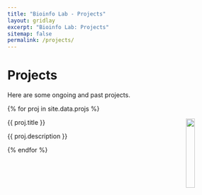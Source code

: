 ```yaml
---
title: "Bioinfo Lab - Projects"
layout: gridlay
excerpt: "Bioinfo Lab: Projects"
sitemap: false
permalink: /projects/
---
```


# Projects

Here are some ongoing and past projects.

{% for proj in site.data.projs %}

<div class="row">

<div class="clearfix well proj-item-container">
  <img src="{{ site.url }}{{ site.baseurl }}/images/pubpic/{{ proj.image }}" class="img-responsive" width="20%" style="float: right; margin-left: 2em;" />
    <pubtit>{{ proj.title }}</pubtit>
  <p>{{ proj.description }}</p>
</div>

</div>

{% endfor %}
